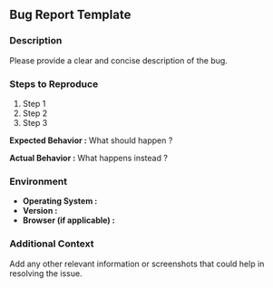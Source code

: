 ## Bug Report Template

### Description

Please provide a clear and concise description of the bug.

### Steps to Reproduce

1. Step 1
2. Step 2
3. Step 3

**Expected Behavior :**
What should happen ?

**Actual Behavior :**
What happens instead ?

### Environment

- **Operating System :** 
- **Version :** 
- **Browser (if applicable) :** 

### Additional Context

Add any other relevant information or screenshots that could help in resolving the issue.